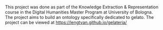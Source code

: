 
This project was done as part of the Knowledge Extraction & Representation course in the Digital Humanities Master Program at University of Bologna. The project aims to build an ontology specifically dedicated to gelato.
The project can be viewed at https://lengtvan.github.io/gelateria/

